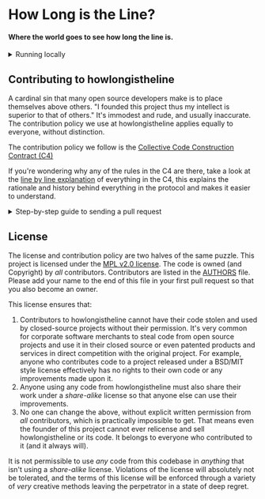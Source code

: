 # How Long is the Line?
#### Where the world goes to see how long the line is.

<details>
  <summary>Running locally</summary>
<p>

#### Install Meteor   
```
curl https://install.meteor.com/ | sh
```

#### Clone repository    
```
git clone https://github.com/howlongistheline/howlongistheline.org.git
```

**Note**: if you want to edit things and send a pull request you should _fork_ this project on GitHub first and clone _your_ fork instead of https://github.com/howlongistheline/howlongistheline.org.git.

#### Configure Your Editor

To ensure code consistency, you should configure [ESLint](https://eslint.org/docs/user-guide/integrations) and 
[Prettier](https://prettier.io/docs/en/editors.html) for your editor.

#### Install Dependencies   
```
meteor npm install
```

#### Run meteor
```
meteor run
```

#### Insert the database if running locally (never for production)
Run this from within the project directory while Meteor is running (it must be running to serve the local MongoDB instance):
```
cd ..
tar -xvf howlongistheline.org/mongodump.tar.gz
mongorestore -h 127.0.0.1 --port 3001 -d meteor dump/meteor
```   
(You will need [Mongo](https://docs.mongodb.com/manual/installation/) to be installed on your system).

If you already have the database but want to update it to the latest version, do a `meteor reset` from within the project directory before running the above, otherwise you will recieve `duplicate key error` errors.

#### Mongo errors   
If Mongo exits with status 1:
* Quick fix: `export LC_ALL=C`   
* Proper fix: something is wrong with your OS locales, good luck.

#### Meteor errors
If you do a `git pull` and Meteor doesn't start, the first thing to do is run `meteor npm install` as there may be package updates.

</p>
</details>    


## Contributing to howlongistheline    
A cardinal sin that many open source developers make is to place themselves above others. "I founded this project thus my intellect is superior to that of others." It's immodest and rude, and usually inaccurate. The contribution policy we use at howlongistheline applies equally to everyone, without distinction.    

The contribution policy we follow is the [Collective Code Construction Contract (C4)](http://socialarchitecture.science/c4/)    

If you're wondering why any of the rules in the C4 are there, take a look at the [line by line explanation](http://socialarchitecture.science/c4-deep/) of everything in the C4, this explains the rationale and history behind everything in the protocol and makes it easier to understand.

<details>
  <summary>Step-by-step guide to sending a pull request</summary>
<p>

0. Read the [contribution protocol](http://socialarchitecture.science/c4/) and the [line by line explanation](http://socialarchitecture.science/c4-deep/) of the protocol.
1. Fork this GitHub repository under your own GitHub account.
2. Clone _your_ fork locally on your development machine.
3. Choose _one_ problem to solve. If you aren't solving a problem that's already in the issue tracker you should describe the problem there (and your idea of the solution) first to see if anyone else has something to say about it (maybe someone is already working on a solution, or maybe you're doing somthing wrong).

**It is important to claim the issue you want to work on so that others don't work on the same thing. Make a comment in the issue: `I'm claiming this issue` before you start working on the issue, even if it is your own.**

If at some point you want to abandon the issue and let someone else have a go, let people know by commenting on the issue.

4. Add the howlongistheline repository as an upstream source and pull any changes:
```
git remote add upstream https://github.com/howlongistheline/howlongistheline.org.git # only needs to be done once
git checkout master # just to make sure you're on the correct branch
git pull upstream master # this grabs any code that has changed, you want to be working on the latest 'version'
git push # update your remote fork with the changes you just pulled from upstream master
```
5. Create a local branch on your machine `git checkout -b branch_name` (it's usually a good idea to call the branch something that describes the problem you are solving). _Never_ develop on the `master` branch, as the `master` branch is exclusively used to accept incoming changes from `upstream:master` and you'll run into problems if you try to use it for anything else.
6. Solve the problem in the absolute most simple and fastest possible way with the smallest number of changes humanly possible. Tell other people what you're doing by putting _very clear and descriptive comments in your code every 2-3 lines_.    
Add your name to the AUTHORS file so that you become a part owner of howlongistheline.    
7. Commit your changes to your own fork:
Before you commit changes, you should check if you are working on the latest version (again). Go to the GitHub website and open _your_ fork of howlongistheline, it should say _This branch is even with howlongistheline:master._    
If **not**, you need to pull the latest changes from the upstream howlongistheline repository and replay your changes on top of the latest version:
```
git stash # save your work locally
git checkout master
git pull upstream master
git push
git checkout -b branch_name_stash
git stash pop # this will replay your work on the new local branch which is now fully up to date with the howlongistheline repository
```

Note: after running `git stash pop` you should run Meteor and look over your code again and check that everything still works as sometimes a file you worked on was changed in the meantime.

Now you can add your changes:   
```
git add changed_file.js # repeat for each file you changed. If you use -A to add everything, make sure you have your IDE stuff and local linting config etc in .gitignore, as we don't want that in the repo.
```

And then commit your changes:
```
git commit -m 'problem: <70 characters describing the problem # do not close the '', press ENTER two (2) times
>
>solution: short description of how you solved the problem.' # Now you can close the ''. Be sure to mention the issue number if there is one (e.g. #6)    
git push //this will send your changes to _your_ fork on Github
```    
8. Go to your fork on GitHub and select the branch you just worked on. Click "pull request" to send a pull request back to the master branch of the howlongistheline repository.
9. Send the pull request, be sure to mention the issue number with a # symbol at the front (e.g. #1014).  
10. Go back to the issue, and make a comment:
  ```
    Done in #(PR_NUMBER)
  ```

  Your change will be pushed to production, usually within a few hours. Everyone can then test your solution and whoever opened the issue can close it if it solves the problem.

#### What happens after I send a pull request?    
If your pull request contains a correct patch (read the C4) a maintainer will merge it.
If you want to work on another problem while you are waiting for it to merge simply repeat the above steps starting at:
```
@: git checkout master
```

#### Tests
Tests are not yet implemented, feel free to add tests if you wish. This will prevent others from breaking your changes later.

</p>
</details>    


## License
The license and contribution policy are two halves of the same puzzle. This project is licensed under the [MPL v2.0 license](LICENSE). The code is owned (and Copyright) by _all_ contributors. Contributors are listed in the [AUTHORS](AUTHORS) file. Please add your name to the end of this file in your first pull request so that you also become an owner.

This license ensures that:
1. Contributors to howlongistheline cannot have their code stolen and used by closed-source projects without their permission. It's very common for corporate software merchants to steal code from open source projects and use it in their closed source or even patented products and services in direct competition with the original project. For example, anyone who contributes code to a project released under a BSD/MIT style license effectively has no rights to their own code or any improvements made upon it.
2. Anyone using any code from howlongistheline must also share their work under a _share-alike_ license so that anyone else can use their improvements.
3. No one can change the above, without explicit written permission from _all_ contributors, which is practically impossible to get. That means even the founder of this project cannot ever relicense and sell howlongistheline or its code. It belongs to everyone who contributed to it (and it always will).

It is not permissible to use _any_ code from this codebase in _anything_ that isn't using a _share-alike_ license. Violations of the license will absolutely not be tolerated, and the terms of this license will be enforced through a variety of _very_ creative methods leaving the perpetrator in a state of deep regret.
